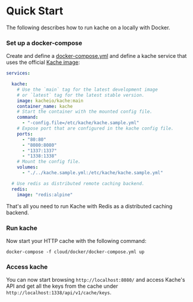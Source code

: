 # Quick Start

The following describes how to run kache on a locally with Docker.

### Set up a docker-compose

Create and define a [docker-compose.yml](https://github.com/kacheio/kache/blob/main/cloud/docker/docker-compose.yml) and define a kache service that uses the official [Kache image](https://hub.docker.com/r/kacheio/kache):

``` yaml
services:

  kache:
    # Use the `main` tag for the latest development image 
    # or `latest` tag for the latest stable version.
    image: kacheio/kache:main
    container_name: kache
    # Start the container with the mounted config file.
    command:
      - "-config.file=/etc/kache/kache.sample.yml"
    # Expose port that are configured in the kache config file.
    ports:
      - "80:80"
      - "8080:8080"
      - "1337:1337"
      - "1338:1338"
    # Mount the config file.
    volumes:
      - "./../kache.sample.yml:/etc/kache/kache.sample.yml"

  # Use redis as distributed remote caching backend.
  redis:
    image: "redis:alpine"

```

That's all you need to run Kache with Redis as a distributed caching backend. 


### Run kache

Now start your HTTP cache with the following command:

```
docker-compose -f cloud/docker/docker-compose.yml up 
```

### Access kache
You can now start browsing `http://localhost:8080/` and access Kache's API and get all the keys from the cache under `http://localhost:1338/api/v1/cache/keys`.